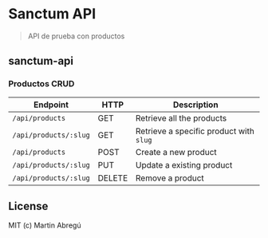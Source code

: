 # Sanctum API
> API de prueba con productos
## sanctum-api
### Productos CRUD

| Endpoint | HTTP | Description |
| --- | --- | --- |
| `/api/products` | GET | Retrieve all the products |
| `/api/products/:slug` | GET | Retrieve a specific product with `slug` |
| `/api/products` | POST | Create a new product |
| `/api/products/:slug` | PUT | Update a existing product |
| `/api/products/:slug` | DELETE | Remove a product |

## License
MIT (c) Martin Abregú
